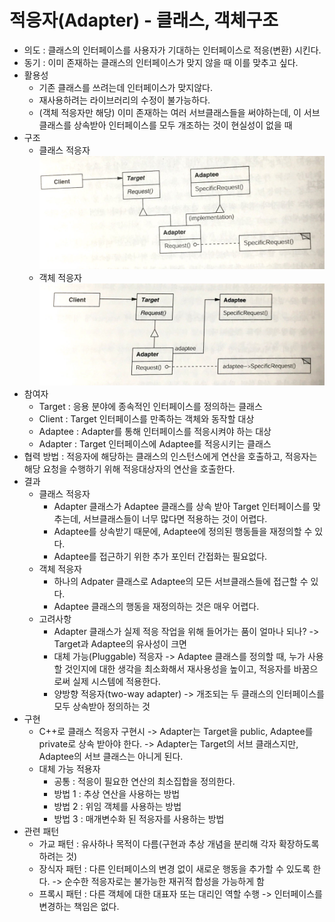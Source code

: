 # 적응자(Adapter) - 클래스, 객체구조 

* 의도 : 클래스의 인터페이스를 사용자가 기대하는 인터페이스로 적응(변환) 시킨다.
* 동기 : 이미 존재하는 클래스의 인터페이스가 맞지 않을 때 이를 맞추고 싶다.
* 활용성
	* 기존 클래스를 쓰려는데 인터페이스가 맞지않다.
	* 재사용하려는 라이브러리의 수정이 불가능하다.
	* (객체 적응자만 해당) 이미 존재하는 여러 서브클래스들을 써야하는데, 이 서브클래스를 상속받아 인터페이스를 모두 개조하는 것이 현실성이 없을 때
* 구조
  * 클래스 적응자
    ![classAdapter](/img/classAdapter.JPG)
  * 객체 적응자
    ![objectAdapter](/img/objectAdapter.JPG)
* 참여자
	* Target : 응용 분야에 종속적인 인터페이스를 정의하는 클래스
	* Client : Target 인터페이스를 만족하는 객체와 동작할 대상
	* Adaptee : Adapter를 통해 인터페이스를 적응시켜야 하는 대상
	* Adapter : Target 인터페이스에 Adaptee를 적응시키는 클래스
* 협력 방법 : 적응자에 해당하는 클래스의 인스턴스에게 연산을 호출하고, 적응자는 해당 요청을 수행하기 위해 적응대상자의 연산을 호출한다.
* 결과
	* 클래스 적응자
		* Adapter 클래스가 Adaptee 클래스를 상속 받아 Target 인터페이스를 맞추는데, 서브클래스들이 너무 많다면 적용하는 것이 어렵다.
		* Adaptee를 상속받기 때문에, Adaptee에 정의된 행동들을 재정의할 수 있다.
		* Adaptee를 접근하기 위한 추가 포인터 간접화는 필요없다.
	* 객체 적응자
		* 하나의 Adpater 클래스로 Adaptee의 모든 서브클래스들에 접근할 수 있다.
		* Adaptee 클래스의 행동을 재정의하는 것은 매우 어렵다.
	* 고려사항
		* Adapter 클래스가 실제 적응 작업을 위해 들어가는 품이 얼마나 되나? -> Target과  Adaptee의 유사성이 크면 
		* 대체 가능(Pluggable) 적응자 -> Adaptee 클래스를 정의할 때, 누가 사용할 것인지에 대한 생각을 최소화해서 재사용성을 높이고, 적응자를 바꿈으로써 실제 시스템에 적용한다.
		* 양방향 적응자(two-way adapter) -> 개조되는 두 클래스의 인터페이스를 모두 상속받아 정의하는 것
* 구현
	* C++로 클래스 적응자 구현시 -> Adapter는 Target을 public, Adaptee를  private로 상속 받아야 한다.  -> Adapter는 Target의 서브 클래스지만, Adaptee의 서브 클래스는 아니게 된다.
	* 대체 가능 적용자
		* 공통 : 적응이 필요한 연산의 최소집합을 정의한다.
		* 방법 1 : 추상 연산을 사용하는 방법
		* 방법 2 : 위임 객체를 사용하는 방법
		* 방법 3 : 매개변수화 된 적응자를 사용하는 방법
* 관련 패턴
	* 가교 패턴 : 유사하나 목적이 다름(구현과 추상 개념을 분리해 각자 확장하도록 하려는 것)
	* 장식자 패턴 : 다른 인터페이스의 변경 없이 새로운 행동을 추가할 수 있도록 한다.  -> 순수한 적응자로는 불가능한 재귀적 합성을 가능하게 함
	* 프록시 패턴 : 다른 객체에 대한 대표자 또는 대리인 역할 수행 -> 인터페이스를 변경하는 책임은 없다.